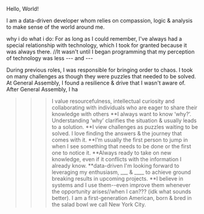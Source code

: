 Hello, World!

I am a data-driven developer whom relies on compassion, logic & analysis to make sense of the world around me. 

why i do what i do: For as long as I could remember, I've always had a special relationship with technology, which I took for granted because it was always there. 
//It wasn't until I began programming that my perception of technology was less --- and --- 


During previous roles, I was responsible for bringing order to chaos. I took on many challenges as though they were puzzles that needed to be solved.
At General Assembly, I found a resilience & drive that I wasn't aware of. After General Assembly, I ha
>>>I value resourcefulness, intellectual curiosity and collaborating with individuals who are eager to share their knowledge with others
**I always want to know ‘why?’. Understanding ‘why’ clarifies the situation & usually leads to a solution.
**I view challenges as puzzles waiting to be solved. I love finding the answers & the journey that comes with it.
**I’m usually the first person to jump in when I see something that needs to be done or the first one to notice it. 
**Always ready to take on new knowledge, even if it conflicts with the information I already know.
**data-driven
I'm looking forward to leveraging my enthusiasm, ___ & ____ to achieve ground breaking results in upcoming projects.
**I believe in systems and I use them--even improve them whenever the opportunity arises//when I can??? (idk what sounds better).
I am a first-generation American, born & bred in the salad bowl we call New York City.
